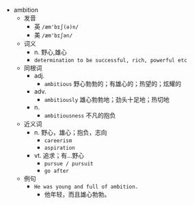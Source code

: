 - ambition
  - 发音
    - 英 `/æm'bɪʃ(ə)n/`
    - 美 `/æm'bɪʃən/`
  - 词义
    - n. 野心,雄心
    - `determination to be successful, rich, powerful etc`
  - 同根词
    - adj.
      - `ambitious` 野心勃勃的；有雄心的；热望的；炫耀的
    - adv.
      - `ambitiously` 雄心勃勃地；劲头十足地；热切地
    - n.
      - `ambitiousness` 不凡的抱负
  - 近义词
    - n. 野心，雄心；抱负，志向
      - `careerism`
      - `aspiration`
    - vt. 追求；有…野心
      - `pursue / pursuit`
      - `go after`
  - 例句
    - `He was young and full of ambition.`
      - 他年轻，而且雄心勃勃。

